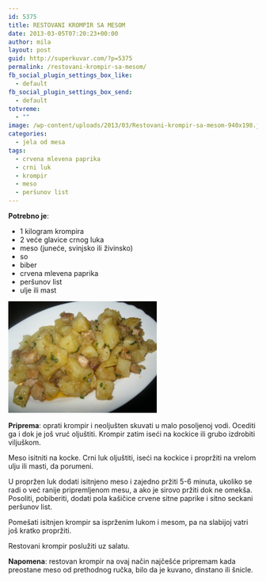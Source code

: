 ```yaml
---
id: 5375
title: RESTOVANI KROMPIR SA MESOM
date: 2013-03-05T07:20:23+00:00
author: mila
layout: post
guid: http://superkuvar.com/?p=5375
permalink: /restovani-krompir-sa-mesom/
fb_social_plugin_settings_box_like:
  - default
fb_social_plugin_settings_box_send:
  - default
totvreme:
  - ""
image: /wp-content/uploads/2013/03/Restovani-krompir-sa-mesom-940x198.jpg
categories:
  - jela od mesa
tags:
  - crvena mlevena paprika
  - crni luk
  - krompir
  - meso
  - peršunov list
---
```

**Potrebno je**:

  * 1 kilogram krompira
  * 2 veće glavice crnog luka
  * meso (juneće, svinjsko ili živinsko)
  * so
  * biber
  * crvena mlevena paprika
  * peršunov list
  * ulje ili mast

<img class="alignnone size-medium wp-image-5376" src="/wp-content/uploads/2013/03/Restovani-krompir-sa-mesom-1024x768.jpg" alt="Restovani krompir sa mesom" width="300" height="225" /> 

**Priprema**: oprati krompir i neoljušten skuvati u malo posoljenoj vodi. Ocediti ga i dok je još vruć oljuštiti. Krompir zatim iseći na kockice ili grubo izdrobiti viljuškom.

Meso isitniti na kocke. Crni luk oljuštiti, iseći na kockice i propržiti na vrelom ulju ili masti, da porumeni.

U propržen luk dodati isitnjeno meso i zajedno pržiti 5-6 minuta, ukoliko se radi o već ranije pripremljenom mesu, a ako je sirovo pržiti dok ne omekša. Posoliti, pobiberiti, dodati pola kašičice crvene sitne paprike i sitno seckani peršunov list.

Pomešati isitnjen krompir sa isprženim lukom i mesom, pa na slabijoj vatri još kratko propržiti.

Restovani krompir poslužiti uz salatu.

**Napomena**:   restovan krompir na ovaj način najčešće pripremam kada preostane meso od prethodnog ručka, bilo da je kuvano, dinstano ili šnicle.

&nbsp;